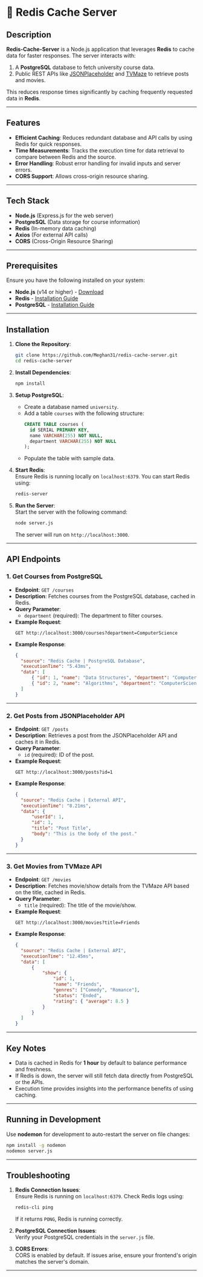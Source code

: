 # 🚀 Redis Cache Server

## Description

**Redis-Cache-Server** is a Node.js application that leverages **Redis** to cache data for faster responses. The server interacts with:

1. A **PostgreSQL** database to fetch university course data.
2. Public REST APIs like [JSONPlaceholder](https://jsonplaceholder.typicode.com/) and [TVMaze](https://www.tvmaze.com/api) to retrieve posts and movies.

This reduces response times significantly by caching frequently requested data in **Redis**.

---

## Features

- **Efficient Caching**: Reduces redundant database and API calls by using Redis for quick responses.
- **Time Measurements**: Tracks the execution time for data retrieval to compare between Redis and the source.
- **Error Handling**: Robust error handling for invalid inputs and server errors.
- **CORS Support**: Allows cross-origin resource sharing.

---

## Tech Stack

- **Node.js** (Express.js for the web server)
- **PostgreSQL** (Data storage for course information)
- **Redis** (In-memory data caching)
- **Axios** (For external API calls)
- **CORS** (Cross-Origin Resource Sharing)

---

## Prerequisites

Ensure you have the following installed on your system:

- **Node.js** (v14 or higher) - [Download](https://nodejs.org/)
- **Redis** - [Installation Guide](https://redis.io/docs/getting-started/)
- **PostgreSQL** - [Installation Guide](https://www.postgresql.org/download/)

---

## Installation

1. **Clone the Repository**:

   ```bash
   git clone https://github.com/Meghan31/redis-cache-server.git
   cd redis-cache-server
   ```

2. **Install Dependencies**:

   ```bash
   npm install
   ```

3. **Setup PostgreSQL**:

   - Create a database named `university`.
   - Add a table `courses` with the following structure:
     ```sql
     CREATE TABLE courses (
       id SERIAL PRIMARY KEY,
       name VARCHAR(255) NOT NULL,
       department VARCHAR(255) NOT NULL
     );
     ```
   - Populate the table with sample data.

4. **Start Redis**:  
   Ensure Redis is running locally on `localhost:6379`. You can start Redis using:

   ```bash
   redis-server
   ```

5. **Run the Server**:  
   Start the server with the following command:
   ```bash
   node server.js
   ```
   The server will run on `http://localhost:3000`.

---

## API Endpoints

### 1. Get Courses from PostgreSQL

- **Endpoint**: `GET /courses`
- **Description**: Fetches courses from the PostgreSQL database, cached in Redis.
- **Query Parameter**:
  - `department` (required): The department to filter courses.
- **Example Request**:
  ```http
  GET http://localhost:3000/courses?department=ComputerScience
  ```
- **Example Response**:
  ```json
  {
  	"source": "Redis Cache | PostgreSQL Database",
  	"executionTime": "5.43ms",
  	"data": [
  		{ "id": 1, "name": "Data Structures", "department": "ComputerScience" },
  		{ "id": 2, "name": "Algorithms", "department": "ComputerScience" }
  	]
  }
  ```

---

### 2. Get Posts from JSONPlaceholder API

- **Endpoint**: `GET /posts`
- **Description**: Retrieves a post from the JSONPlaceholder API and caches it in Redis.
- **Query Parameter**:
  - `id` (required): ID of the post.
- **Example Request**:
  ```http
  GET http://localhost:3000/posts?id=1
  ```
- **Example Response**:
  ```json
  {
  	"source": "Redis Cache | External API",
  	"executionTime": "8.21ms",
  	"data": {
  		"userId": 1,
  		"id": 1,
  		"title": "Post Title",
  		"body": "This is the body of the post."
  	}
  }
  ```

---

### 3. Get Movies from TVMaze API

- **Endpoint**: `GET /movies`
- **Description**: Fetches movie/show details from the TVMaze API based on the title, cached in Redis.
- **Query Parameter**:
  - `title` (required): The title of the movie/show.
- **Example Request**:
  ```http
  GET http://localhost:3000/movies?title=Friends
  ```
- **Example Response**:
  ```json
  {
  	"source": "Redis Cache | External API",
  	"executionTime": "12.45ms",
  	"data": [
  		{
  			"show": {
  				"id": 1,
  				"name": "Friends",
  				"genres": ["Comedy", "Romance"],
  				"status": "Ended",
  				"rating": { "average": 8.5 }
  			}
  		}
  	]
  }
  ```

---

## Key Notes

- Data is cached in Redis for **1 hour** by default to balance performance and freshness.
- If Redis is down, the server will still fetch data directly from PostgreSQL or the APIs.
- Execution time provides insights into the performance benefits of using caching.

---

## Running in Development

Use **nodemon** for development to auto-restart the server on file changes:

```bash
npm install -g nodemon
nodemon server.js
```

---

## Troubleshooting

1. **Redis Connection Issues**:  
   Ensure Redis is running on `localhost:6379`. Check Redis logs using:

   ```bash
   redis-cli ping
   ```

   If it returns `PONG`, Redis is running correctly.

2. **PostgreSQL Connection Issues**:  
   Verify your PostgreSQL credentials in the `server.js` file.

3. **CORS Errors**:  
   CORS is enabled by default. If issues arise, ensure your frontend's origin matches the server's domain.

---
